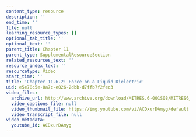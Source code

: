 ```yaml
---
content_type: resource
description: ''
end_time: ''
file: null
learning_resource_types: []
optional_tab_title: ''
optional_text: ''
parent_title: Chapter 11
parent_type: SupplementalResourceSection
related_resources_text: ''
resource_index_text: ''
resourcetype: Video
start_time: ''
title: 'Chapter 11.6.2: Force on a Liquid Dielectric'
uid: e5e78c5e-0a7c-e026-2dbb-d7ffb7f2fec3
video_files:
  archive_url: http://www.archive.org/download/MITRES.6-001S08/MITRES6_001S08_11-6-2_300k.mp4
  video_captions_file: null
  video_thumbnail_file: https://img.youtube.com/vi/ACDxurDAmyg/default.jpg
  video_transcript_file: null
video_metadata:
  youtube_id: ACDxurDAmyg
---
```

